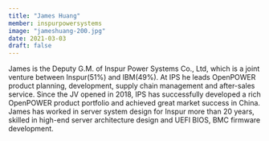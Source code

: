 ```yaml
---
title: "James Huang"
member: inspurpowersystems
image: "jameshuang-200.jpg"
date: 2021-03-03
draft: false
---
```


James is the Deputy G.M. of Inspur Power Systems Co., Ltd, which is a joint venture between Inspur(51%) and IBM(49%).
At IPS he leads OpenPOWER product planning, development, supply chain management and after-sales service.
Since the JV opened in 2018, IPS has successfully developed a rich OpenPOWER product portfolio and achieved great market success in China.
James has worked in server system design for Inspur more than 20 years, skilled in high-end server architecture design and UEFI BIOS,
BMC firmware development.
